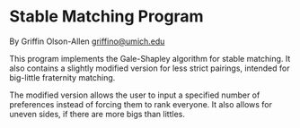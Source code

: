 Stable Matching Program
===========================


By Griffin Olson-Allen <griffino@umich.edu>

This program implements the Gale-Shapley algorithm for stable matching. It also contains a 
slightly modified version for less strict pairings, intended for big-little fraternity matching. 

The modified version allows the user to input a specified number of preferences instead of 
forcing them to rank everyone. It also allows for uneven sides, if there are more bigs than littles.

